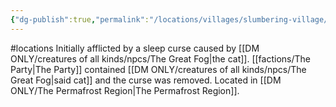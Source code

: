 ```yaml
---
{"dg-publish":true,"permalink":"/locations/villages/slumbering-village/"}
---
```


#locations 
Initially afflicted by a sleep curse caused by [[DM ONLY/creatures of all kinds/npcs/The Great Fog\|the cat]].
[[factions/The Party\|The Party]] contained [[DM ONLY/creatures of all kinds/npcs/The Great Fog\|said cat]] and the curse was removed. 
Located in [[DM ONLY/The Permafrost Region\|The Permafrost Region]].